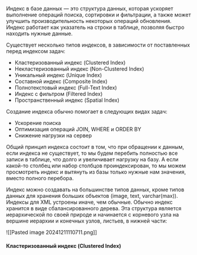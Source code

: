 Индекс в базе данных — это структура данных, которая ускоряет выполнение операций поиска, сортировки и фильтрации, а также может улучшить производительность некоторых операций обновления. Индекс работает как указатель на строки в таблице, позволяя быстро находить нужные данные.

Существует несколько типов индексов, в зависимости от поставленных перед индексом задач:

- Кластеризованный индекс (Clustered Index)
- Некластеризованный индекс (Non-Clustered Index)
- Уникальный индекс (Unique Index)
- Составной индекс (Composite Index)
- Полнотекстовый индекс (Full-Text Index)
- Индекс с фильтром (Filtered Index)
- Пространственный индекс (Spatial Index)

Создание индекса обычно помогает в следующих видах задач:
 - Ускорение поиска
 - Оптимизация операций JOIN, WHERE и ORDER BY
 - Снижение нагрузки на сервер

Общий принцип индекса состоит в том, что при обращении к данным, если индекса не существует, то мы будем перебить полностью все записи в таблице, что долго и увеличивает нагрузку на базу. А если какой-то столбец или набор столбцов проиндексирован, то мы можем просмотреть индекс и вытянуть из базы только нужные нам значения, вместо полного перебора. 

Индекс можно создавать на большинстве типов данных, кроме типов данных для хранения больших объектов (image, text, varchar(max)).
Индексы для XML устроены иначе, чем обычные. 
Обычно индекс хранится в виде сбалансированного дерева. Эта структура является иерархической по своей природе и начинается с корневого узла на вершине иерархии и конечных узлов, листьев, в нижней части:

![[Pasted image 20241211110711.png]]
#### Кластеризованный индекс (Clustered Index)

